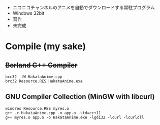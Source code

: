* ニコニコチャンネルのアニメを自動でダウンロードする常駐プログラム
* Windows 32bit
* 習作
* 未完成

# Compile (my sake)

## <del>Borland C++ Compiler</del>

    bcc32 -tW HakataAnime.cpp
    brc32 Resource.RES HakataAnime.exe

## GNU Compiler Collection (MinGW with libcurl)

    windres Resource.RES myres.o
    g++ -c HakataAnime.cpp -o app.o -std=c++11
    g++ myres.o app.o -o HakataAnime.exe -lgdi32 -lcurl -lcurldll
